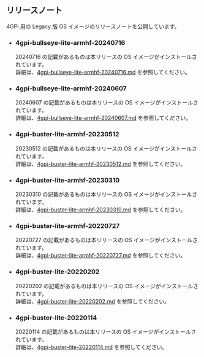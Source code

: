 ## リリースノート
4GPi 用の Legacy 版 OS イメージのリリースノートを公開しています。

* ### 4gpi-bullseye-lite-armhf-20240716
  20240716 の記載があるものは本リリースの OS イメージがインストールされています。  
  詳細は、[4gpi-bullseye-lite-armhf-20240716.md](./4gpi-bullseye-lite-armhf-20240716.md) を参照してください。

* ### 4gpi-bullseye-lite-armhf-20240607
  20240607 の記載があるものは本リリースの OS イメージがインストールされています。  
  詳細は、[4gpi-bullseye-lite-armhf-20240607.md](./4gpi-bullseye-lite-armhf-20240607.md) を参照してください。

* ### 4gpi-buster-lite-armhf-20230512
  20230512 の記載があるものは本リリースの OS イメージがインストールされています。  
  詳細は、[4gpi-buster-lite-armhf-20230512.md](./4gpi-buster-lite-armhf-20230512.md) を参照してください。

* ### 4gpi-buster-lite-armhf-20230310
  20230310 の記載があるものは本リリースの OS イメージがインストールされています。  
  詳細は、[4gpi-buster-lite-armhf-20230310.md](./4gpi-buster-lite-armhf-20230310.md) を参照してください。

* ### 4gpi-buster-lite-armhf-20220727
  20220727 の記載があるものは本リリースの OS イメージがインストールされています。  
  詳細は、[4gpi-buster-lite-armhf-20220727.md](./4gpi-buster-lite-armhf-20220727.md) を参照してください。

* ### 4gpi-buster-lite-20220202
  20220202 の記載があるものは本リリースの OS イメージがインストールされています。  
  詳細は、[4gpi-buster-lite-20220202.md](./4gpi-buster-lite-20220202.md) を参照してください。

* ### 4gpi-buster-lite-20220114
  20220114 の記載があるものは本リリースの OS イメージがインストールされています。  
  詳細は、[4gpi-buster-lite-20220114.md](./4gpi-buster-lite-20220114.md) を参照してください。

